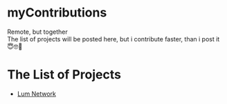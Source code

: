 # myContributions

Remote, but together\
The list of projects will be posted here, but i contribute faster, than i post it 😇🤓🤗

# The List of Projects
- [Lum Network](https://github.com/h1lyl1ly/myContributions/blob/main/lum.md)
